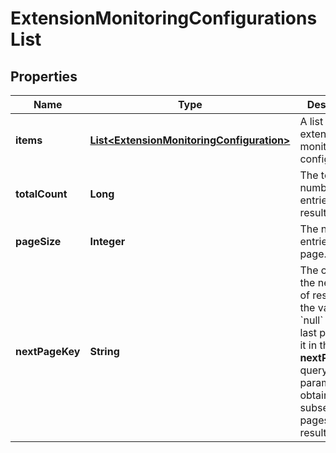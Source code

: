 

# ExtensionMonitoringConfigurationsList


## Properties

| Name | Type | Description | Notes |
|------------ | ------------- | ------------- | -------------|
|**items** | [**List&lt;ExtensionMonitoringConfiguration&gt;**](ExtensionMonitoringConfiguration.md) | A list of extension monitoring configurations. |  [optional] |
|**totalCount** | **Long** | The total number of entries in the result. |  |
|**pageSize** | **Integer** | The number of entries per page. |  [optional] |
|**nextPageKey** | **String** | The cursor for the next page of results. Has the value of &#x60;null&#x60; on the last page.   Use it in the **nextPageKey** query parameter to obtain subsequent pages of the result. |  [optional] |



